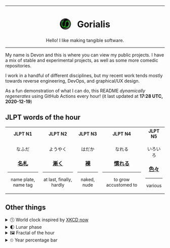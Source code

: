 ***

<h1 align="center">
<sub>
    <img src="readme/resources/avatar.png" height="36">
</sub>
&nbsp;
Gorialis
</h1>
<p align="center">
Hello! I like making tangible software.
</p>

***

My name is Devon and this is where you can view my public projects. I have a mix of stable and experimental projects, as well as some more comedic repositories.

I work in a handful of different disciplines, but my recent work tends mostly towards reverse engineering, DevOps, and graphical/UX design.

As a fun demonstration of what I can do, this README *dynamically regenerates* using GitHub Actions every hour! (it last updated at **17:28 UTC, 2020-12-19**)

<h2>JLPT words of the hour</h2>
<table>
    <tr>
        <th>JLPT N1</th>
        <th>JLPT N2</th>
        <th>JLPT N3</th>
        <th>JLPT N4</th>
        <th>JLPT N5</th>
    </tr>
    <tr>
        <td>
            <p align="center">なふだ</p>
            <h3 align="center"><b><a href="https://jisho.org/search/%E5%90%8D%E6%9C%AD">名札</a></b></h3>
            <hr>
            <p align="center">name plate,<wbr> name tag</p>
        </td>
        <td>
            <p align="center">ようやく</p>
            <h3 align="center"><b><a href="https://jisho.org/search/%E6%BC%B8%E3%81%8F">漸く</a></b></h3>
            <hr>
            <p align="center">at last,<wbr> finally,<wbr> hardly</p>
        </td>
        <td>
            <p align="center">はだか</p>
            <h3 align="center"><b><a href="https://jisho.org/search/%E8%A3%B8">裸</a></b></h3>
            <hr>
            <p align="center">naked,<wbr> nude</p>
        </td>
        <td>
            <p align="center">なれる</p>
            <h3 align="center"><b><a href="https://jisho.org/search/%E6%85%A3%E3%82%8C%E3%82%8B">慣れる</a></b></h3>
            <hr>
            <p align="center">to grow accustomed to</p>
        </td>
        <td>
            <p align="center">いろいろ</p>
            <h3 align="center"><b><a href="https://jisho.org/search/%E8%89%B2%E3%80%85">色々</a></b></h3>
            <hr>
            <p align="center">various</p>
        </td>
    </tr>
</table>

<h2>Other things</h2>
<details>
<summary>🕔  World clock inspired by <a href="https://xkcd.com/now">XKCD now</a></summary>

> <img src="generated/now.png" width="512">

</details>
<details>
<summary>🌓 Lunar phase</summary>

The moon is approximately 19.14% through its phase (First Quarter).

</details>
<details>
<summary>&#x1f5bc; Fractal of the hour</summary>

> <img src="generated/fractal.png" width="512">

</details>
<details>
<summary>&#x23f2; Year percentage bar</summary>
<pre><code>2020 [███████████████████▁] 96.65%</code></pre>
</details>
